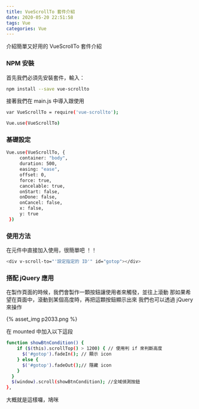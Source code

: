 ```yaml
---
title: VueScrollTo 套件介紹
date: 2020-05-20 22:51:58
tags: Vue
categories: Vue
---
```


介紹簡單又好用的 VueScrollTo 套件介紹

<!-- more -->

### NPM 安裝

首先我們必須先安裝套件，輸入：

```bash
npm install --save vue-scrollto
```

接著我們在 main.js 中導入跟使用

```bash
var VueScrollTo = require('vue-scrollto');

Vue.use(VueScrollTo)
```

### 基礎設定

``` bash
Vue.use(VueScrollTo, {
     container: "body",
     duration: 500,
     easing: "ease",
     offset: 0,
     force: true,
     cancelable: true,
     onStart: false,
     onDone: false,
     onCancel: false,
     x: false,
     y: true
 })
 ```

 ### 使用方法

在元件中直接加入使用，很簡單吧 ！！

```bash
<div v-scroll-to="'設定指定的 ID'" id="gotop"></div>
```

### 搭配 jQuery 應用

在製作頁面的時候，我們會製作一顆按鈕讓使用者來觸發，並往上滾動
那如果希望在頁面中，滾動到某個高度時，再把這顆按鈕顯示出來
我們也可以透過 jQuery 來操作

{% asset_img p2033.png %}

在 mounted 中加入以下這段

```bash
function showBtnCondition() {
    if ($(this).scrollTop() > 1200) { // 使用判 if 來判斷高度
      $('#gotop').fadeIn(); // 顯示 icon
    } else {
      $('#gotop').fadeOut();// 隱藏 icon
    }
  }
  $(window).scroll(showBtnCondition); //全域偵測按鈕
},
```

大概就是這樣囉，鳩咪
